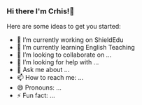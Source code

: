 ### Hi there I'm Crhis!👋
Here are some ideas to get you started:

- 🔭 I’m currently working on ShieldEdu
- 🌱 I’m currently learning English Teaching
- 👯 I’m looking to collaborate on ...
- 🤔 I’m looking for help with ...
- 💬 Ask me about ...
- 📫 How to reach me: ...
- 😄 Pronouns: ...
- ⚡ Fun fact: ...

